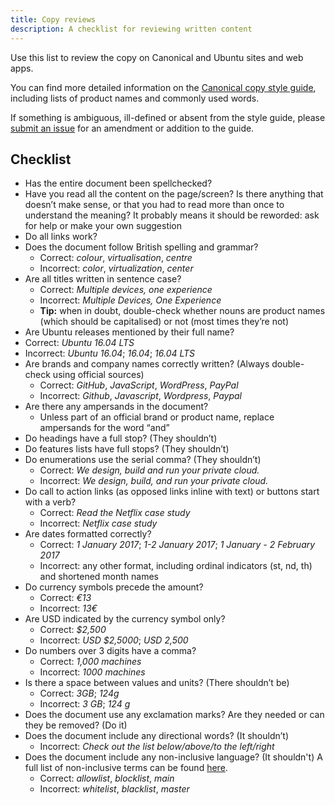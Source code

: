 ```yaml
---
title: Copy reviews
description: A checklist for reviewing written content
---
```


Use this list to review the copy on Canonical and Ubuntu sites and web apps.

You can find more detailed information on the [Canonical copy style guide](https://wiki.canonical.com/Marketing/Style_guide), including lists of product names and commonly used words.

If something is ambiguous, ill-defined or absent from the style guide, please [submit an issue](https://github.com/ubuntudesign/webteam-practices/issues/new) for an amendment or addition to the guide.

## Checklist

- Has the entire document been spellchecked?
- Have you read all the content on the page/screen? Is there anything that doesn’t make sense, or that you had to read more than once to understand the meaning? It probably means it should be reworded: ask for help or make your own suggestion
- Do all links work?
- Does the document follow British spelling and grammar?
  - Correct: _colour_, _virtualisation_, _centre_
  - Incorrect: _color_, _virtualization_, _center_
- Are all titles written in sentence case?
  - Correct: _Multiple devices, one experience_
  - Incorrect: _Multiple Devices, One Experience_
  - **Tip:** when in doubt, double-check whether nouns are product names (which should be capitalised) or not (most times they’re not)
- Are Ubuntu releases mentioned by their full name?
- Correct: _Ubuntu 16.04 LTS_
- Incorrect: _Ubuntu 16.04_; _16.04_; _16.04 LTS_
- Are brands and company names correctly written? (Always double-check using official sources)
  - Correct: _GitHub_, _JavaScript_, _WordPress_, _PayPal_
  - Incorrect: _Github_, _Javascript_, _Wordpress_, _Paypal_
- Are there any ampersands in the document?
  - Unless part of an official brand or product name, replace ampersands for the word “and”
- Do headings have a full stop? (They shouldn’t)
- Do features lists have full stops? (They shouldn’t)
- Do enumerations use the serial comma? (They shouldn’t)
  - Correct: _We design, build and run your private cloud._
  - Incorrect: _We design, build, and run your private cloud._
- Do call to action links (as opposed links inline with text) or buttons start with a verb?
  - Correct: _Read the Netflix case study_
  - Incorrect: _Netflix case study_
- Are dates formatted correctly?
  - Correct: _1 January 2017_; _1-2 January 2017_; _1 January - 2 February 2017_
  - Incorrect: any other format, including ordinal indicators (st, nd, th) and shortened month names
- Do currency symbols precede the amount?
  - Correct: _€13_
  - Incorrect: _13€_
- Are USD indicated by the currency symbol only?
  - Correct: _\$2,500_
  - Incorrect: _USD \$2,5000_; _USD 2,500_
- Do numbers over 3 digits have a comma?
  - Correct: _1,000 machines_
  - Incorrect: _1000 machines_
- Is there a space between values and units? (There shouldn’t be)
  - Correct: _3GB_; _124g_
  - Incorrect: _3 GB_; _124 g_
- Does the document use any exclamation marks? Are they needed or can they be removed? (Do it)
- Does the document include any directional words? (It shouldn’t)
  - Incorrect: _Check out the list below/above/to the left/right_
- Does the document include any non-inclusive language? (It shouldn't) A full list of non-inclusive terms can be found [here](https://github.com/canonical-web-and-design/Inclusive-naming/blob/main/config.yml).
  - Correct: _allowlist_, _blocklist_, _main_
  - Incorrect: _whitelist_, _blacklist_, _master_

